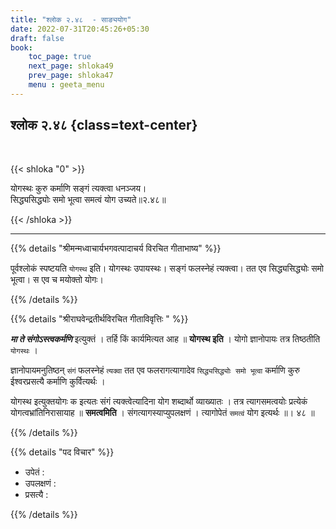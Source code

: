 ```yaml
---
title: "श्लोक २.४८  - साङ्ययोग"
date: 2022-07-31T20:45:26+05:30
draft: false
book:
    toc_page: true
    next_page: shloka49
    prev_page: shloka47
    menu : geeta_menu
---
```




## श्लोक २.४८ {class=text-center}

<br/>

{{< shloka  "0"  >}}

योगस्थः कुरु कर्माणि सङ्गं त्यक्त्वा धनञ्जय।  
सिद्ध्यसिद्ध्योः समो भूत्वा समत्वं योग उच्यते॥२.४८॥

{{< /shloka >}}

---


{{% details "श्रीमन्मध्वाचार्यभगवत्पादाचर्य विरचित  गीताभाष्य" %}}

पूर्वश्लोकं स्पष्टयति `योगस्थ` इति। योगस्थः उपायस्थः। सङ्गं फलस्नेहं त्यक्त्वा। तत एव सिद्ध्यसिद्ध्योः समो भूत्वा। स एव च मयोक्तो योगः।

{{% /details %}}



{{% details "श्रीराघवेन्द्रतीर्थविरचित गीताविवृत्तिः " %}}

***मा ते संगोऽस्त्वकर्मणि*** इत्युक्तं । तर्हि किं कार्यमित्यत
आह ॥ **योगस्थ इति** । योगो ज्ञानोपायः तत्र तिष्ठतीति `योगस्थः` ।

ज्ञानोपायमनुतिष्ठन् `संगं` फलस्नेहं `त्यक्वा` तत एव फलरागत्यागादेव
`सिद्ध्यसिद्ध्योः समो भूत्वा` कर्माणि कुरु ईश्वरप्रसत्यै कर्माणि कुर्वित्यर्थः ।  

योगस्थ इत्युक्तयोगः क इत्यतः संगं त्यक्त्वेत्यादिना योग शब्दार्थो व्याख्यातः । 
तत्र त्यागसमत्वयोः प्रत्येकं योगत्वभ्रांतिनिरासायाह ॥ **समत्वमिति** ।
संगत्यागस्याप्युपलक्षणं । त्यागोपेतं `समत्वं` योग इत्यर्थः ॥। ४८ ॥

{{% /details %}}


{{% details "पद विचार" %}}

- उपेतं :
- उपलक्षणं :
- प्रसत्यै :

{{% /details %}}
